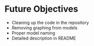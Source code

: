 # Future Objectives
- Cleaning up the code in the repository
- Removing graphing from models 
- Proper model naming
- Detailed description in README
